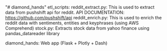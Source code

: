 "# diamond_hands" 
etl_scripts:
    reddit_extract.py: This is used to extract data from pushshift api for reddit.
                       API DOCUMENTATION: https://github.com/pushshift/api
    reddit_enrich.py: This is used to enrich the reddit data with sentiments, entities and keyphrases (using AWS Comprehend)
    stock.py: Extracts stock data from yahoo finance using pandas_datareader library

diamond_hands: 
    Web app (Flask + Plotly + Dash)
